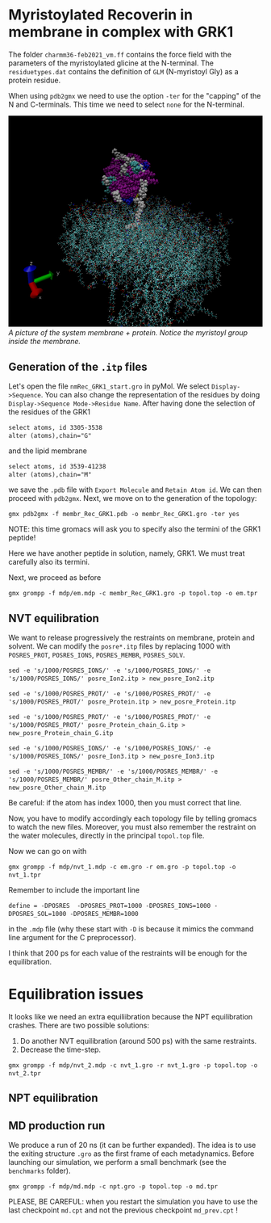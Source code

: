 
# Myristoylated Recoverin in membrane in complex with GRK1

The folder `charmm36-feb2021_vm.ff` contains the force field with the parameters of the myristoylated glicine at the N-terminal. The `residuetypes.dat` contains the definition of `GLM` (N-myristoyl Gly) as a protein residue. 

When using `pdb2gmx` we need to use the option `-ter` for the "capping" of the N and C-terminals. This time we need to select `none` for the N-terminal. 


![Alt text](Rec_with_myristoyl.png)
*A picture of the system membrane + protein. Notice the myristoyl group inside the membrane.*


## Generation of the `.itp` files 
Let's open the file `nmRec_GRK1_start.gro` in pyMol. We select `Display->Sequence`. You can also change the representation of the residues by doing `Display->Sequence Mode->Residue Name`. After having done the selection of the residues of the GRK1
```
select atoms, id 3305-3538
alter (atoms),chain="G"
```
and the lipid membrane
```
select atoms, id 3539-41238
alter (atoms),chain="M"
```
we save the `.pdb` file with `Export Molecule` and `Retain Atom id`. We can then proceed with `pdb2gmx`. Next, we move on to the generation of the topology:
```
gmx pdb2gmx -f membr_Rec_GRK1.pdb -o membr_Rec_GRK1.gro -ter yes
```
NOTE: this time gromacs will ask you to specify also the termini of the GRK1 peptide! 

Here we have another peptide in solution, namely, GRK1. We must treat carefully also its termini. 

Next, we proceed as before
```
gmx grompp -f mdp/em.mdp -c membr_Rec_GRK1.gro -p topol.top -o em.tpr
```


## NVT equilibration 
We want to release progressively the restraints on membrane, protein and solvent. We can modify the `posre*.itp` files by replacing 1000 with `POSRES_PROT`, `POSRES_IONS`, `POSRES_MEMBR`, `POSRES_SOLV`.
```
sed -e 's/1000/POSRES_IONS/' -e 's/1000/POSRES_IONS/' -e 's/1000/POSRES_IONS/' posre_Ion2.itp > new_posre_Ion2.itp
```
```
sed -e 's/1000/POSRES_PROT/' -e 's/1000/POSRES_PROT/' -e 's/1000/POSRES_PROT/' posre_Protein.itp > new_posre_Protein.itp
```
```
sed -e 's/1000/POSRES_PROT/' -e 's/1000/POSRES_PROT/' -e 's/1000/POSRES_PROT/' posre_Protein_chain_G.itp > new_posre_Protein_chain_G.itp
```
```
sed -e 's/1000/POSRES_IONS/' -e 's/1000/POSRES_IONS/' -e 's/1000/POSRES_IONS/' posre_Ion3.itp > new_posre_Ion3.itp
```
```
sed -e 's/1000/POSRES_MEMBR/' -e 's/1000/POSRES_MEMBR/' -e 's/1000/POSRES_MEMBR/' posre_Other_chain_M.itp > new_posre_Other_chain_M.itp
```

Be careful: if the atom has index 1000, then you must correct that line. 

Now, you have to modify accordingly each topology file by telling gromacs to watch the new files. Moreover, you must also remember the restraint on the water molecules, directly in the principal `topol.top` file.

Now we can go on with 
```
gmx grompp -f mdp/nvt_1.mdp -c em.gro -r em.gro -p topol.top -o nvt_1.tpr
```
Remember to include the important line 
```
define = -DPOSRES  -DPOSRES_PROT=1000 -DPOSRES_IONS=1000 -DPOSRES_SOL=1000 -DPOSRES_MEMBR=1000
```
in the `.mdp` file (why these start with `-D` is because it mimics the command line argument for the C preprocessor).

I think that 200 ps for each value of the restraints will be enough for the equilibration. 


# Equilibration issues 
It looks like we need an extra equiliibration because the NPT equilibration crashes. There are two possible solutions:
1. Do another NVT equilibration (around 500 ps) with the same restraints.
2. Decrease the time-step.

```
gmx grompp -f mdp/nvt_2.mdp -c nvt_1.gro -r nvt_1.gro -p topol.top -o nvt_2.tpr
```


## NPT equilibration


## MD production run
We produce a run of 20 ns (it can be further expanded). The idea is to use the exiting structure `.gro` as the first frame of each metadynamics. Before launching our simulation, we perform a small benchmark (see the `benchmarks` folder).  
```
gmx grompp -f mdp/md.mdp -c npt.gro -p topol.top -o md.tpr
```
PLEASE, BE CAREFUL: when you restart the simulation you have to use the last checkpoint `md.cpt` and not the previous checkpoint `md_prev.cpt` !